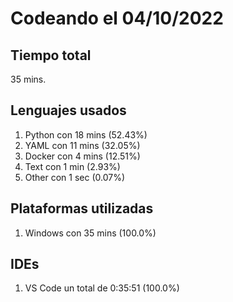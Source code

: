# Codeando el 04/10/2022

## Tiempo total
35 mins.

## Lenguajes usados
1. Python con 18 mins (52.43%)
1. YAML con 11 mins (32.05%)
1. Docker con 4 mins (12.51%)
1. Text con 1 min (2.93%)
1. Other con 1 sec (0.07%)

## Plataformas utilizadas
1. Windows con 35 mins (100.0%)

## IDEs
1. VS Code un total de 0:35:51 (100.0%)
